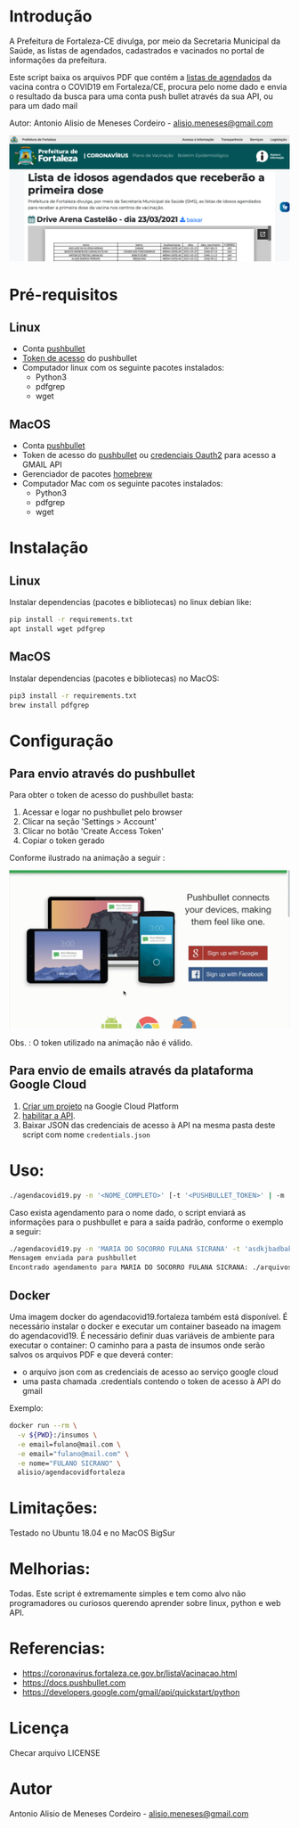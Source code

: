 # Introdução

A Prefeitura de Fortaleza-CE divulga, por meio da Secretaria Municipal da Saúde, as listas de agendados, cadastrados e vacinados no portal de informações da prefeitura.

Este script baixa os arquivos PDF que contém a [listas de agendados](https://coronavirus.fortaleza.ce.gov.br/vacinacao.html) da vacina contra o COVID19 em Fortaleza/CE, procura pelo nome dado e envia o resultado da busca para uma conta push bullet através da sua API, ou para um dado mail

Autor: Antonio Alisio de Meneses Cordeiro - alisio.meneses@gmail.com

![Screenshot](screenshot-coronaportal.png)

# Pré-requisitos

## Linux
* Conta [pushbullet](https://www.pushbullet.com)
* [Token de acesso](https://docs.pushbullet.com) do pushbullet
* Computador linux com os seguinte pacotes instalados:
  * Python3
  * pdfgrep
  * wget

## MacOS
* Conta [pushbullet](https://www.pushbullet.com)
* Token de acesso do [pushbullet](https://docs.pushbullet.com) ou [credenciais Oauth2](https://developers.google.com/workspace/guides/create-credentials) para acesso a GMAIL API
* Gerenciador de pacotes [homebrew](https://brew.sh)
* Computador Mac com os seguinte pacotes instalados:
  * Python3
  * pdfgrep
  * wget

# Instalação

## Linux

Instalar dependencias (pacotes e bibliotecas) no linux debian like:
```sh
pip install -r requirements.txt
apt install wget pdfgrep
```
## MacOS

Instalar dependencias (pacotes e bibliotecas) no MacOS:
```sh
pip3 install -r requirements.txt
brew install pdfgrep
```

# Configuração

## Para envio através do pushbullet
Para obter o token de acesso do pushbullet basta:

1. Acessar e logar no pushbullet pelo browser
1. Clicar na seção 'Settings > Account'
1. Clicar no botão 'Create Access Token'
1. Copiar o token gerado

Conforme ilustrado na animação a seguir :

![](pushbullet_access_token.gif)

Obs. : O token utilizado na animação não é válido.

## Para envio de emails através da plataforma Google Cloud

1. [Criar um projeto](https://developers.google.com/workspace/guides/create-project) na Google Cloud Platform
1. [habilitar a API](https://developers.google.com/workspace/guides/create-credentials).
1. Baixar JSON das credenciais de acesso à API na mesma pasta deste script com nome `credentials.json`

# Uso:

```sh
./agendacovid19.py -n '<NOME_COMPLETO>' [-t '<PUSHBULLET_TOKEN>' | -m '<emaildedestino@mail.com>']
```

Caso exista agendamento para o nome dado, o script enviará as informações para o pushbullet e para a saída padrão, conforme o exemplo a seguir:

```sh
./agendacovid19.py -n 'MARIA DO SOCORRO FULANA SICRANA' -t 'asdkjbadbakjbdbkad -m fulano@mail.com'
Mensagem enviada para pushbullet
Encontrado agendamento para MARIA DO SOCORRO FULANA SICRANA: ./arquivos_baixados/03.04Lista_Agendados_03.04.pdf:63.0      MARIA DO SOCORRO FULANA SICRANA                ALDEOTA                UAPS DR. ROBERTO DA SILVA BRUNO        2021-04-03   10:00:00   1   1956-11-19
```

## Docker

Uma imagem docker do agendacovid19.fortaleza também está disponível. É necessário instalar
o docker e executar um container baseado na imagem do agendacovid19.
É necessário definir duas variáveis de ambiente para executar o container:
O caminho para a pasta de insumos onde serão salvos os arquivos PDF e que deverá conter:
  * o arquivo json com as credenciais de acesso ao serviço google cloud
  * uma pasta chamada .credentials contendo o token de acesso à API do gmail

Exemplo:

```sh
docker run --rm \
  -v ${PWD}:/insumos \
  -e email=fulano@mail.com \
  -e email="fulano@mail.com" \
  -e nome="FULANO SICRANO" \
  alisio/agendacovidfortaleza

```


# Limitações:

Testado no Ubuntu 18.04 e no MacOS BigSur

# Melhorias:

Todas. Este script é extremamente simples e tem como alvo não programadores ou
curiosos querendo aprender sobre linux, python e web API.

# Referencias:

* https://coronavirus.fortaleza.ce.gov.br/listaVacinacao.html
* https://docs.pushbullet.com
* https://developers.google.com/gmail/api/quickstart/python

# Licença

Checar arquivo LICENSE

# Autor

Antonio Alisio de Meneses Cordeiro - alisio.meneses@gmail.com
